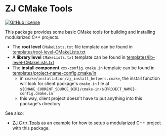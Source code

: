 # ZJ CMake Tools

[![GitHub license](https://img.shields.io/badge/license-Apache--2.0-blue.svg)](https://github.com/zongyaojin/zj-cmake/blob/main/LICENSE)

This package provides some basic CMake tools for building and installing modularized C++ projects.

- The **root level** `CMakeLists.txt` file template can be found in [templates/rool-level-CMakeLists.txt](./templates/root-level-CMakeLists.txt.in)
- A **library level** `CMakeLists.txt` template can be found in [templates/lib-level-CMakeLists.txt](./templates/lib-level-CMakeLists.txt.in)
- The **install component** `xxx-config.cmake.in` template can be found in [templates/project-name-config.cmake/in](./templates/project-name-config.cmake.in)
  - in `cmake/installation/zj_install_helpers.cmake`, the install function will look for client package's `cmake.in` file at `${CMAKE_CURRENT_SOURCE_DIR}/cmake-in/${PROJECT_NAME}-config.cmake.in`
  - this way, client project doesn't have to put anything into this package's directory

See also:

- [ZJ C++ Tools](https://github.com/zongyaojin/zj-base) as an example for how to setup a modularized C++ project with this package.
